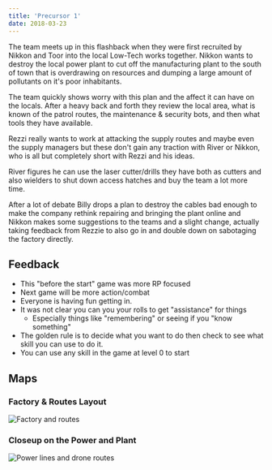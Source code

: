 ```yaml
---
title: 'Precursor 1'
date: 2018-03-23
---
```


The team meets up in this flashback when they were first recruited by Nikkon and Toor into the local Low-Tech works together.
Nikkon wants to destroy the local power plant to cut off the manufacturing plant to the south of town that is overdrawing on resources and dumping a large amount of pollutants on it's poor inhabitants.

The team quickly shows worry with this plan and the affect it can have on the locals. After a heavy back and forth they review the local area, what is known of the patrol routes, the maintenance & security bots, and then what tools they have available.

Rezzi really wants to work at attacking the supply routes and maybe even the supply managers but these don't gain any traction with River or Nikkon, who is all but completely short with Rezzi and his ideas.

River figures he can use the laser cutter/drills they have both as cutters and also wielders to shut down access hatches and buy the team a lot more time.

After a lot of debate Billy drops a plan to destroy the cables bad enough to make the company rethink repairing and bringing the plant online and Nikkon makes some suggestions to the teams and a slight change, actually taking feedback from Rezzie to also go in and double down on sabotaging the factory directly.

## Feedback

- This "before the start" game was more RP focused
- Next game will be more action/combat
- Everyone is having fun getting in.
- It was not clear you can you your rolls to get "assistance" for things
  - Especially things like "remembering" or seeing if you "know something"
- The golden rule is to decide what you want to do then check to see what skill you can use to do it.
- You can use any skill in the game at level 0 to start

## Maps

### Factory & Routes Layout

![Factory and routes](https://cdn.discordapp.com/attachments/405470904316067851/426564834721660928/image.jpg)

### Closeup on the Power and Plant

![Power lines and drone routes](https://cdn.discordapp.com/attachments/405470904316067851/426567050228531200/image.jpg)
